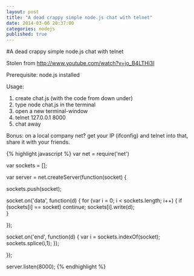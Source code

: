 ```yaml
---
layout: post
title: "A dead crappy simple node.js chat with telnet"
date: 2014-03-06 20:37:00
categories: nodejs
published: true
---
```



#A dead crappy simple node.js chat with telnet

Stolen from http://www.youtube.com/watch?v=jo_B4LTHi3I

Prerequisite: node.js installed

Usage: 

1. create chat.js (with the code from down under)
2. type node chat.js in the terminal
3. open a new terminal-window
4. telnet 127.0.0.1 8000
5. chat away

Bonus: on a local company net? get your IP (ifconfig) and telnet into that, share it with your friends. 

{% highlight javascript %}
var net = require('net')

var sockets = [];

var server = net.createServer(function(socket) {
 
  sockets.push(socket); 
    
  socket.on('data', function(d) {
    for (var i = 0; i < sockets.length; i++) {
      if (sockets[i] == socket) continue;
      sockets[i].write(d);   
    }
   
  });
  
  socket.on('end', function(d) {
    var i = sockets.indexOf(socket);
    sockets.splice(i,1);
  });
  
});

server.listen(8000);
{% endhighlight %}
